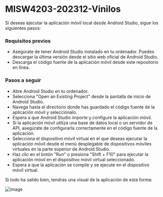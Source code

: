 # MISW4203-202312-Vinilos
Si deseas ejecutar la aplicación móvil local desde Android Studio, sigue los siguientes pasos:

### Requisitos previos

* Asegúrate de tener Android Studio instalado en tu ordenador. Puedes descargar la última versión desde el sitio web oficial de Android Studio.
* Descarga el código fuente de la aplicación móvil desde este repositorio en línea.

### Pasos a seguir

* Abre Android Studio en tu ordenador.
* Selecciona "Open an Existing Project" desde la pantalla de inicio de Android Studio.
* Navega hasta el directorio donde has guardado el código fuente de la aplicación móvil y selecciónalo.
* Espera a que Android Studio importe y configure la aplicación móvil.
* Si la aplicación móvil utiliza una base de datos local o un servidor de API, asegúrate de configurarla correctamente en el código fuente de la aplicación.
* Selecciona el dispositivo móvil virtual en el que deseas ejecutar la aplicación móvil desde el menú desplegable de dispositivos móviles virtuales en la parte superior de Android Studio.
* Haz clic en el botón "Run" o presiona "Shift + F10" para ejecutar la aplicación móvil en el dispositivo móvil virtual seleccionado.
* Espera a que la aplicación se compile y se ejecute en el dispositivo móvil virtual.

Si todo ha salido bien, tendras una visual de la aplicación de esta forma:

![image](https://user-images.githubusercontent.com/111405714/234133058-65d2a0cb-8fac-4bde-bda8-a12641c9d0b8.png)

